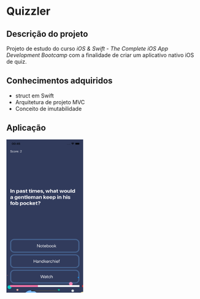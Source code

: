 # Quizzler

## Descrição do projeto

Projeto de estudo do curso _iOS & Swift - The Complete iOS App Development Bootcamp_ com a finalidade de criar um aplicativo nativo iOS de quiz.

## Conhecimentos adquiridos

- struct em Swift
- Arquitetura de projeto MVC
- Conceito de imutabilidade

## Aplicação

<img src="./Documentation/Application.png" width="200px" height="400px">
